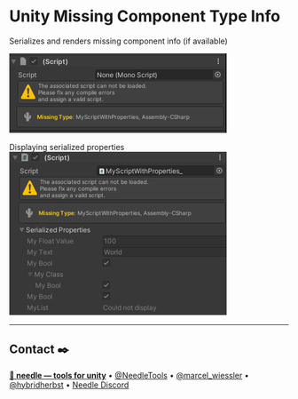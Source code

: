 # Unity Missing Component Type Info

Serializes and renders missing component info (if available)

![alt text](package/Documentation~/missing_component.png "Missing component type info being rendered")

Displaying serialized properties  
![Missing component with type info and serialized properties](package/Documentation~/missing_component_properties.png "Missing component type info being rendered including serialized properties")

---
## Contact ✒️
<b>[🌵 needle — tools for unity](https://needle.tools)</b> •
[@NeedleTools](https://twitter.com/NeedleTools) •
[@marcel_wiessler](https://twitter.com/marcel_wiessler) •
[@hybridherbst](https://twitter.com/hybridherbst) •
[Needle Discord](https://discord.gg/CFZDp4b)
